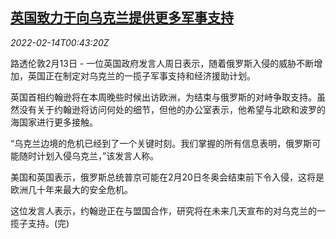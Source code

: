 <!--1644800462000-->
[英国致力于向乌克兰提供更多军事支持](https://cn.reuters.com/article/britain-ukraine-military-support-0213-su-idCNKBS2KJ01E)
------

<div><i>2022-02-14T00:43:20Z</i></div><p>路透伦敦2月13日 - 一位英国政府发言人周日表示，随着俄罗斯入侵的威胁不断增加，英国正在制定对乌克兰的一揽子军事支持和经济援助计划。</p><p>英国首相约翰逊将在本周晚些时候出访欧洲，为结束与俄罗斯的对峙争取支持。虽然没有关于约翰逊将访问何处的细节，但他的办公室表示，他希望与北欧和波罗的海国家进行更多接触。</p><p>“乌克兰边境的危机已经到了一个关键时刻。我们掌握的所有信息表明，俄罗斯可能随时计划入侵乌克兰，”该发言人称。</p><p>美国和英国表示，俄罗斯总统普京可能在2月20日冬奥会结束前下令入侵，这将是欧洲几十年来最大的安全危机。</p><p>这位发言人表示，约翰逊正在与盟国合作，研究将在未来几天宣布的对乌克兰的一揽子支持。(完)</p>
